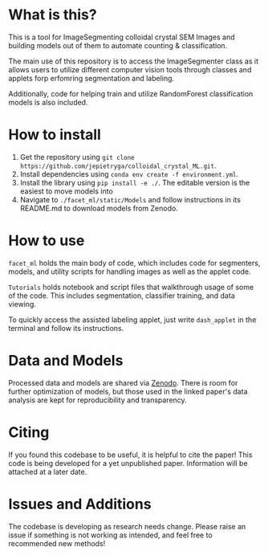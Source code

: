 # What is this?
This is a tool for ImageSegmenting colloidal crystal SEM Images and building models out of them to automate counting & classification.

The main use of this repository is to access the ImageSegmenter class as it allows users to utilize different computer vision tools through classes and applets forp erfomring segmentation and labeling.

Additionally, code for helping train and utilize RandomForest classification models is also included.

# How to install

<ol>
<li> Get the repository using <code>git clone https://github.com/jepietryga/colloidal_crystal_ML.git</code>. </li>
<li> Install dependencies using <code>conda env create -f environment.yml</code>.</li>
<li> Install the library using <code>pip install -e ./</code>. The editable version is the easiest to move models into</li>
<li> Navigate to <code>./facet_ml/static/Models</code> and follow instructions in its README.md to download models from Zenodo.
</ol>

# How to use

`facet_ml` holds the main body of code, which includes code for segmenters, models, and utility scripts for handling images as well as the applet code.

`Tutorials` holds notebook and script files that walkthrough usage of some of the code. This includes segmentation, classifier training, and data viewing.

To quickly access the assisted labeling applet, just write `dash_applet` in the terminal and follow its instructions.

# Data and Models
Processed data and models are shared via <a href="https://doi.org/10.5281/zenodo.14019586">Zenodo</a>. There is room for further optimization of models, but those used in the linked paper's data analysis are kept for reproducibility and transparency.

# Citing
If you found this codebase to be useful, it is helpful to cite the paper!
This code is being developed for a yet unpublished paper. Information will be attached at a later date.

# Issues and Additions
The codebase is developing as research needs change. Please raise an issue if something is not working as intended, and feel free to recommended new methods!